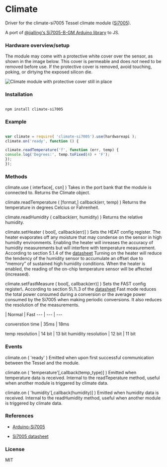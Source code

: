 

# Climate

Driver for the climate-si7005 Tessel climate module ([Si7005](http://www.silabs.com/Support%20Documents/TechnicalDocs/Si7005.pdf)).

A port of [@jjalling's Si7005-B-GM Arduino library]( https://github.com/jjalling/Arduino-Si7005 ) to JS.


### Hardware overview/setup

The module may come with a protective white cover over the sensor, as shown in the image below. This cover is permeable and does *not* need to be removed before use. If the protective cover is removed, avoid touching, poking, or dirtying the exposed silicon die.

![Climate module with protective cover still in place]( https://s3.amazonaws.com/technicalmachine-assets/doc+pictures/protective-cover.jpg )


### Installation

```sh

npm install climate-si7005
```

### Example

```js

var climate = require( 'climate-si7005').use(hardwareapi );
climate.on('ready', function () {

climate.readTemperature('f', function (err, temp) {
console.log('Degrees:', temp.toFixed(4) + 'F');
});
});
```

<!--markdocs-->

### Methods

climate.use ( interface[, csn] )
Takes in the port bank that the module is connected to. Returns the Climate object.


climate.readTemperature ( [format,] callback(err, temp) )
Returns the temperature in degrees Celcius or Fahrenheit.

climate.readHumidity ( callback(err, humidity) )
Returns the relative humidity.

climate.setHeater ( bool[, callback(err)] )
Sets the HEAT config register.
The heater evaporates off any moisture that may condense on the sensor in high humidty environments. Enabling the heater will inreases the accuracy of humidity measurements but will interfere with temperature measurement.
According to section 5.1.4 of the [datasheet]( http://www.silabs.com/Support%20Documents/TechnicalDocs/Si7005.pdf )
Turning on the heater will reduce the tendency of the humidity sensor to accumulate an offset due to “memory” of sustained high humidity conditions. When the heater is enabled, the reading of the on-chip temperature sensor will be affected (increased).

climate.setFastMeasure ( bool[, callback(err)] ) Sets the FAST config register\\. According to section 5\\.1\\.3 of the [datasheet](http://www.silabs.com/Support%20Documents/TechnicalDocs/Si7005.pdf )
	Fast mode reduces the total power consumed during a conversion or the average power consumed by the Si7005 when making periodic conversions. It also reduces the resolution of the measurements.

| Normal | Fast
--- | --- | ---

converstion time | 35ms | 18ms


temp resolution | 14 bit | 13 bit
humidity resolution | 12 bit | 11 bit

### Events

climate.on ( 'ready' ) Emitted when upon first successful communication between the Tessel and the module.

climate.on ( 'temperature'[,callback(temp_type)] ) Emitted when temperature data is received. Internal to the readTeperature method, useful when another module is triggered by climate data.


climate.on ( 'humidity'[,callback(humidity)] ) Emitted when humidity data is received. Internal to the readHumidity method, useful when another module is triggered by climate data.


### References

 * [Arduino-Si7005](https://github.com/jjalling/Arduino-Si7005)

 * [Si7005 datasheet](http://www.silabs.com/Support%20Documents/TechnicalDocs/Si7005.pdf)

### License

MIT

<!--/markdocs-->
